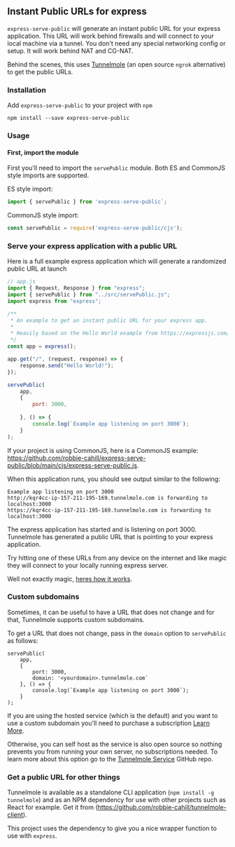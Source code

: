 ## Instant Public URLs for express
`express-serve-public` will generate an instant public URL for your express application. This URL will work behind firewalls and will connect to your local machine via a tunnel. You don't need any special networking config or setup. It will work behind NAT and CG-NAT.

Behind the scenes, this uses [Tunnelmole](https://github.com/robbie-cahill/tunnelmole-client) (an open source `ngrok` alternative) to get the public URLs.

### Installation
Add `express-serve-public` to your project with `npm`
```
npm install --save express-serve-public
```

### Usage

#### First, import the module
First you'll need to import the `servePublic` module. Both ES and CommonJS style imports are supported.

ES style import:
```js
import { servePublic } from 'express-serve-public`;
```

CommonJS style import:
```js
const servePublic = require('express-serve-public/cjs');
```

### Serve your express application with a public URL
Here is a full example express application which will generate a randomized public URL at launch
```js
// app.js
import { Request, Response } from "express";
import { servePublic } from "../src/servePublic.js";
import express from "express";

/**
 * An example to get an instant public URL for your express app.
 *
 * Heavily based on the Hello World example from https://expressjs.com/en/starter/hello-world.html
 */
const app = express();

app.get("/", (request, response) => {
    response.send("Hello World!");
});

servePublic(
    app, 
    { 
        port: 3000,
        
    }, () => {
        console.log(`Example app listening on port 3000`);
    }
);
```

If your project is using CommonJS, here is a CommonJS example: https://github.com/robbie-cahill/express-serve-public/blob/main/cjs/express-serve-public.js.

When this application runs, you should see output similar to the following:
```
Example app listening on port 3000
http://kqr4cc-ip-157-211-195-169.tunnelmole.com is forwarding to localhost:3000
https://kqr4cc-ip-157-211-195-169.tunnelmole.com is forwarding to localhost:3000
```

The express application has started and is listening on port 3000. Tunnelmole has generated a public URL that is pointing to your express application.

Try hitting one of these URLs from any device on the internet and like magic they will connect to your locally running express server.

Well not exactly magic, [heres how it works](https://github.com/robbie-cahill/tunnelmole-client/blob/main/docs/img/how-tunnelmole-works.png).

### Custom subdomains
Sometimes, it can be useful to have a URL that does not change and for that, Tunnelmole supports custom subdomains.

To get a URL that does not change, pass in the `domain` option to `servePublic` as follows:
```
servePublic(
    app, 
    { 
        port: 3000,
        domain: '<yourdomain>.tunnelmole.com`
    }, () => {
        console.log(`Example app listening on port 3000`);
    }
);
```

If you are using the hosted service (which is the default) and you want to use a custom subdomain you'll need to purchase a subscription [Learn More](https://dashboard.tunnelmole.com/?utm_source=expressServePublicNPM).

Otherwise, you can self host as the service is also open source so nothing prevents you from running your own server, no subscriptions needed. To learn more about this option go to the [Tunnelmole Service](https://github.com/robbie-cahill/tunnelmole-service/) GitHub repo.

### Get a public URL for other things
Tunnelmole is available as a standalone CLI application (`npm install -g tunnelmole`) and as an NPM dependency for use with other projects such as React for example. Get it from (https://github.com/robbie-cahill/tunnelmole-client).

This project uses the dependency to give you a nice wrapper function to use with `express`.